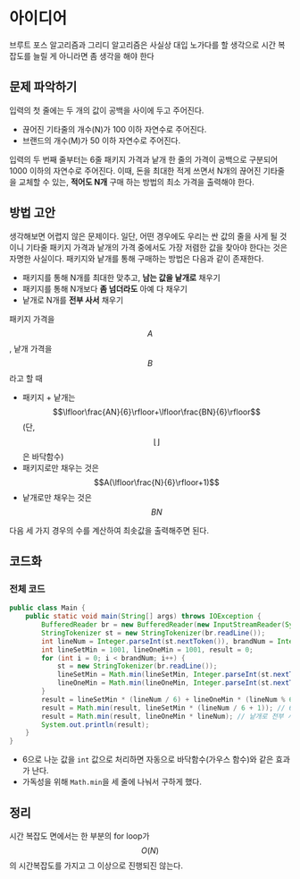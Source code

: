 # 아이디어
브루트 포스 알고리즘과 그리디 알고리즘은 사실상 대입 노가다를 할 생각으로 시간 복잡도를 늘릴 게 아니라면 좀 생각을 해야 한다

## 문제 파악하기
입력의 첫 줄에는 두 개의 값이 공백을 사이에 두고 주어진다.
- 끊어진 기타줄의 개수(N)가 100 이하 자연수로 주어진다.
- 브랜드의 개수(M)가 50 이하 자연수로 주어진다.

입력의 두 번째 줄부터는 6줄 패키지 가격과 낱개 한 줄의 가격이 공백으로 구분되어 1000 이하의 자연수로 주어진다. 이때, 돈을 최대한 적게 쓰면서 N개의 끊어진 기타줄을 교체할 수 있는, **적어도 N개** 구매 하는 방법의 최소 가격을 출력해야 한다.

## 방법 고안
생각해보면 어렵지 않은 문제이다. 일단, 어떤 경우에도 우리는 싼 값의 줄을 사게 될 것이니 기타줄 패키지 가격과 낱개의 가격 중에서도 가장 저렴한 값을 찾아야 한다는 것은 자명한 사실이다. 패키지와 낱개를 통해 구매하는 방법은 다음과 같이 존재한다.
- 패키지를 통해 N개를 최대한 맞추고, **남는 값을 낱개로** 채우기
- 패키지를 통해 N개보다 **좀 넘더라도** 아예 다 채우기
- 낱개로 N개를 **전부 사서** 채우기

패키지 가격을 $$A$$, 낱개 가격을 $$B$$라고 할 때
- 패키지 + 낱개는 $$\lfloor\frac{AN}{6}\rfloor+\lfloor\frac{BN}{6}\rfloor$$ (단, $$\lfloor \rfloor$$은 바닥함수)
- 패키지로만 채우는 것은 $$A(\lfloor\frac{N}{6}\rfloor+1)$$
- 낱개로만 채우는 것은 $$BN$$

다음 세 가지 경우의 수를 계산하여 최솟값을 출력해주면 된다.

## 코드화
### 전체 코드
```JAVA
public class Main {
    public static void main(String[] args) throws IOException {
        BufferedReader br = new BufferedReader(new InputStreamReader(System.in));
        StringTokenizer st = new StringTokenizer(br.readLine());
        int lineNum = Integer.parseInt(st.nextToken()), brandNum = Integer.parseInt(st.nextToken());
        int lineSetMin = 1001, lineOneMin = 1001, result = 0;
        for (int i = 0; i < brandNum; i++) {
            st = new StringTokenizer(br.readLine());
            lineSetMin = Math.min(lineSetMin, Integer.parseInt(st.nextToken()));
            lineOneMin = Math.min(lineOneMin, Integer.parseInt(st.nextToken()));
        }
        result = lineSetMin * (lineNum / 6) + lineOneMin * (lineNum % 6); // 6개 세트로 최대한 사고 남는 선을 모두 낱개로 구매
        result = Math.min(result, lineSetMin * (lineNum / 6 + 1)); // 6개 세트를 아예 충분히 사버리는 경우
        result = Math.min(result, lineOneMin * lineNum); // 낱개로 전부 사버리는 경우
        System.out.println(result);
    }
}
```
- 6으로 나눈 값을 `int` 값으로 처리하면 자동으로 바닥함수(가우스 함수)와 같은 효과가 난다.
- 가독성을 위해 `Math.min`을 세 줄에 나눠서 구하게 했다.
    
## 정리
시간 복잡도 면에서는 한 부분의 for loop가 $$O(N)$$의 시간복잡도를 가지고 그 이상으로 진행되진 않는다.
